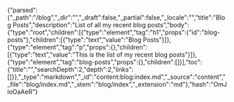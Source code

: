 {"parsed":{"_path":"/blog","_dir":"","_draft":false,"_partial":false,"_locale":"","title":"Blog Posts","description":"List of all my recent blog posts","body":{"type":"root","children":[{"type":"element","tag":"h1","props":{"id":"blog-posts"},"children":[{"type":"text","value":"Blog Posts"}]},{"type":"element","tag":"p","props":{},"children":[{"type":"text","value":"This is the list of my recent blog posts"}]},{"type":"element","tag":"blog-posts","props":{},"children":[]}],"toc":{"title":"","searchDepth":2,"depth":2,"links":[]}},"_type":"markdown","_id":"content:blog:index.md","_source":"content","_file":"blog/index.md","_stem":"blog/index","_extension":"md"},"hash":"OmJloOaAeR"}